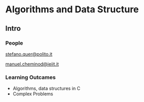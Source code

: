 # Algorithms and Data Structure

## Intro

### People
stefano.quer@polito.it

manuel.cheminod@ieiit.it

### Learning Outcames

- Algorithms, data structures in C
- Complex Problems
